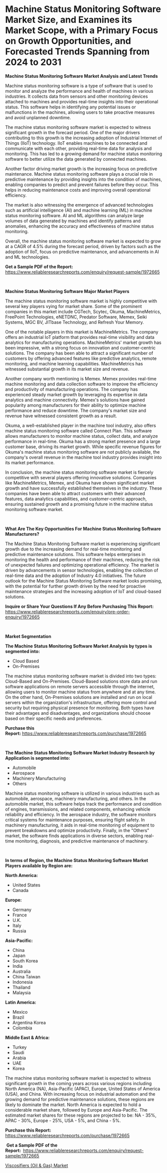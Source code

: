 <p><h1>Machine Status Monitoring Software Market Size, and Examines its Market Scope, with a Primary Focus on Growth Opportunities, and Forecasted Trends Spanning from 2024 to 2031</h1></p><p><strong>Machine Status Monitoring Software Market Analysis and Latest Trends</strong></p>
<p><p>Machine status monitoring software is a type of software that is used to monitor and analyze the performance and health of machines in various industries. It collects data from sensors and other monitoring devices attached to machines and provides real-time insights into their operational status. This software helps in identifying any potential issues or malfunctions in the machines, allowing users to take proactive measures and avoid unplanned downtime.</p><p>The machine status monitoring software market is expected to witness significant growth in the forecast period. One of the major drivers contributing to this growth is the increasing adoption of Industrial Internet of Things (IIoT) technology. IIoT enables machines to be connected and communicate with each other, providing real-time data for analysis and monitoring. This has led to a growing demand for machine status monitoring software to better utilize the data generated by connected machines.</p><p>Another factor driving market growth is the increasing focus on predictive maintenance. Machine status monitoring software plays a crucial role in predictive maintenance by providing insights into the condition of machines, enabling companies to predict and prevent failures before they occur. This helps in reducing maintenance costs and improving overall operational efficiency.</p><p>The market is also witnessing the emergence of advanced technologies such as artificial intelligence (AI) and machine learning (ML) in machine status monitoring software. AI and ML algorithms can analyze large volumes of data generated by machines and identify patterns and anomalies, enhancing the accuracy and effectiveness of machine status monitoring.</p><p>Overall, the machine status monitoring software market is expected to grow at a CAGR of 4.5% during the forecast period, driven by factors such as the adoption of IIoT, focus on predictive maintenance, and advancements in AI and ML technologies.</p></p>
<p><strong>Get a Sample PDF of the Report:&nbsp;</strong> <a href="https://www.reliableresearchreports.com/enquiry/request-sample/1972665">https://www.reliableresearchreports.com/enquiry/request-sample/1972665</a></p>
<p>&nbsp;</p>
<p><strong>Machine Status Monitoring Software Major Market Players</strong></p>
<p><p>The machine status monitoring software market is highly competitive with several key players vying for market share. Some of the prominent companies in this market include CGTech, Scytec, Okuma, MachineMetrics, FreePoint Technologies, eNETDNC, Predator Software, Memex, Seiki Systems, MGC BV, JITbase Technology, and Refresh Your Memory. </p><p>One of the notable players in this market is MachineMetrics. The company offers an industrial IoT platform that provides real-time visibility and data analytics for manufacturing operations. MachineMetrics' market growth has been impressive, with a strong focus on innovation and customer-centric solutions. The company has been able to attract a significant number of customers by offering advanced features like predictive analytics, remote monitoring, and machine learning capabilities. MachineMetrics has witnessed substantial growth in its market size and revenue.</p><p>Another company worth mentioning is Memex. Memex provides real-time machine monitoring and data collection software to improve the efficiency and productivity of manufacturing operations. The company has experienced steady market growth by leveraging its expertise in data analytics and machine connectivity. Memex's solutions have gained popularity among manufacturers for their ability to optimize machine performance and reduce downtime. The company's market size and revenue have witnessed consistent growth as a result.</p><p>Okuma, a well-established player in the machine tool industry, also offers machine status monitoring software called Connect Plan. This software allows manufacturers to monitor machine status, collect data, and analyze performance in real-time. Okuma has a strong market presence and a large customer base, driving its market growth. While specific revenue figures for Okuma's machine status monitoring software are not publicly available, the company's overall revenue in the machine tool industry provides insight into its market performance.</p><p>In conclusion, the machine status monitoring software market is fiercely competitive with several players offering innovative solutions. Companies like MachineMetrics, Memex, and Okuma have shown significant market growth and have successfully established themselves in the industry. These companies have been able to attract customers with their advanced features, data analytics capabilities, and customer-centric approach, ensuring sustained growth and a promising future in the machine status monitoring software market.</p></p>
<p>&nbsp;</p>
<p><strong>What Are The Key Opportunities For Machine Status Monitoring Software Manufacturers?</strong></p>
<p><p>The Machine Status Monitoring Software market is experiencing significant growth due to the increasing demand for real-time monitoring and predictive maintenance solutions. This software helps enterprises in monitoring the health and performance of their machines, reducing the risk of unexpected failures and optimizing operational efficiency. The market is driven by advancements in sensor technologies, enabling the collection of real-time data and the adoption of Industry 4.0 initiatives. The future outlook for the Machine Status Monitoring Software market looks promising, with the potential for further growth driven by the need for proactive maintenance strategies and the increasing adoption of IoT and cloud-based solutions.</p></p>
<p><strong>Inquire or Share Your Questions If Any Before Purchasing This Report:</strong> <a href="https://www.reliableresearchreports.com/enquiry/pre-order-enquiry/1972665">https://www.reliableresearchreports.com/enquiry/pre-order-enquiry/1972665</a></p>
<p>&nbsp;</p>
<p><strong>Market Segmentation</strong></p>
<p><strong>The Machine Status Monitoring Software Market Analysis by types is segmented into:</strong></p>
<p><ul><li>Cloud Based</li><li>On-Premises</li></ul></p>
<p><p>The machine status monitoring software market is divided into two types: Cloud-Based and On-Premises. Cloud-Based solutions store data and run software applications on remote servers accessible through the internet, allowing users to monitor machine status from anywhere and at any time. On the other hand, On-Premises solutions are installed and run on local servers within the organization's infrastructure, offering more control and security but requiring physical presence for monitoring. Both types have their advantages and disadvantages, and organizations should choose based on their specific needs and preferences.</p></p>
<p><strong>Purchase this Report:&nbsp;</strong><a href="https://www.reliableresearchreports.com/purchase/1972665">https://www.reliableresearchreports.com/purchase/1972665</a></p>
<p>&nbsp;</p>
<p><strong>The Machine Status Monitoring Software Market Industry Research by Application is segmented into:</strong></p>
<p><ul><li>Automobile</li><li>Aerospace</li><li>Machinery Manufacturing</li><li>Others</li></ul></p>
<p><p>Machine status monitoring software is utilized in various industries such as automobile, aerospace, machinery manufacturing, and others. In the automobile market, this software helps track the performance and condition of engines, transmissions, and related components, enhancing vehicle reliability and efficiency. In the aerospace industry, the software monitors critical systems for maintenance purposes, ensuring flight safety. In machinery manufacturing, it aids in real-time monitoring of equipment to prevent breakdowns and optimize productivity. Finally, in the "Others" market, the software finds applications in diverse sectors, enabling real-time monitoring, diagnosis, and predictive maintenance of machinery.</p></p>
<p>&nbsp;</p>
<p><strong>In terms of Region, the Machine Status Monitoring Software Market Players available by Region are:</strong></p>
<p>
    <p> <strong> North America: </strong>
        <ul>
            <li>United States</li>
            <li>Canada</li>
        </ul>
        </p> 
    <p> <strong> Europe: </strong>
        <ul>
            <li>Germany</li>
            <li>France</li>
            <li>U.K.</li>
            <li>Italy</li>
            <li>Russia</li>
        </ul>
        </p> 
    <p> <strong> Asia-Pacific: </strong>
        <ul>
            <li>China</li>
            <li>Japan</li>
            <li>South Korea</li>
            <li>India</li>
            <li>Australia</li>
            <li>China Taiwan</li>
            <li>Indonesia</li>
            <li>Thailand</li>
            <li>Malaysia</li>
        </ul>
        </p> 
    <p> <strong> Latin America: </strong>
        <ul>
            <li>Mexico</li>
            <li>Brazil</li>
            <li>Argentina Korea</li>
            <li>Colombia</li>
        </ul>
        </p> 
    <p> <strong> Middle East & Africa: </strong>
        <ul>
            <li>Turkey</li>
            <li>Saudi</li>
            <li>Arabia</li>
            <li>UAE</li>
            <li>Korea</li>
        </ul>
    </p>
    </p>
<p><p>The machine status monitoring software market is expected to witness significant growth in the coming years across various regions including North America (NA), Asia-Pacific (APAC), Europe, United States of America (USA), and China. With increasing focus on industrial automation and the growing demand for predictive maintenance solutions, these regions are likely to dominate the market. North America is expected to hold a considerable market share, followed by Europe and Asia-Pacific. The estimated market shares for these regions are projected to be: NA - 35%, APAC - 30%, Europe - 25%, USA - 5%, and China - 5%.</p></p>
<p><strong>Purchase this Report: </strong><a href="https://www.reliableresearchreports.com/purchase/1972665">https://www.reliableresearchreports.com/purchase/1972665</a></p>
<p>&nbsp;<strong>Get a Sample PDF of the Report:&nbsp;&nbsp;</strong><a href="https://www.reliableresearchreports.com/enquiry/request-sample/1972665">https://www.reliableresearchreports.com/enquiry/request-sample/1972665</a></p>
<p><strong></strong></p>
<p><p><a href="https://medium.com/@samirmayert1/viscosifiers-oil-amp-gas-market-report-reveals-the-latest-trends-and-growth-opportunities-of-d897bb89a213">Viscosifiers (Oil & Gas) Market</a></p></p>